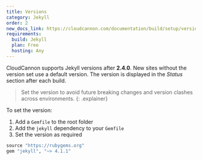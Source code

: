 ```yaml
---
title: Versions
category: Jekyll
order: 2
new_docs_link: https://cloudcannon.com/documentation/build/setup/versions/
requirements:
  build: Jekyll
  plan: Free
  hosting: Any
---
```


CloudCannon supports Jekyll versions after **2.4.0**.
New sites without the version set use a default version.
The version is displayed in the *Status* section after each build.

> Set the version to avoid future breaking changes and version clashes across environments.
{: .explainer}

To set the version:

1. Add a `Gemfile` to the root folder
2. Add the `jekyll` dependency to your `Gemfile`
3. Set the version as required

~~~ruby
source "https://rubygems.org"
gem "jekyll", "~> 4.1.1"
~~~
